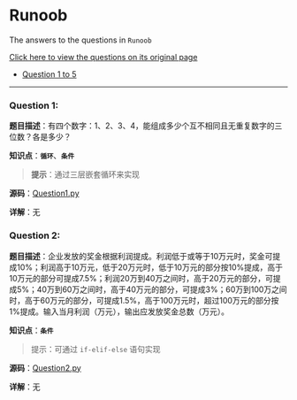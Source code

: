 # Runoob
The answers to the questions in `Runoob`

[Click here to view the questions on its original page](https://www.runoob.com/python/python-100-examples.html)

+ [Question 1 to 5](#question-1)
------

### Question 1:

**题目描述**：有四个数字：1、2、3、4，能组成多少个互不相同且无重复数字的三位数？各是多少？

**知识点**：**`循环`**、**`条件`**

> **提示**：通过三层嵌套循环来实现

**源码**：[Question1.py](https://github.com/asmld/Python/blob/master/Runoob/Question1.py)

**详解**：无

### Question 2:

**题目描述**：企业发放的奖金根据利润提成。利润低于或等于10万元时，奖金可提成10%；利润高于10万元，低于20万元时，低于10万元的部分按10%提成，高于10万元的部分可提成7.5%；利润20万到40万之间时，高于20万元的部分，可提成5%；40万到60万之间时，高于40万元的部分，可提成3%；60万到100万之间时，高于60万元的部分，可提成1.5%，高于100万元时，超过100万元的部分按1%提成。输入当月利润（万元），输出应发放奖金总数（万元）。

**知识点**：**`条件`**

> 提示：可通过 `if-elif-else` 语句实现

**源码**：[Question2.py](https://github.com/asmld/Python/blob/master/Runoob/Question2.py)

**详解**：无